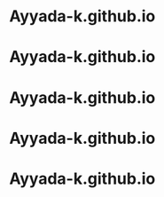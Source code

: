 # Ayyada-k.github.io
# Ayyada-k.github.io
# Ayyada-k.github.io
# Ayyada-k.github.io
# Ayyada-k.github.io
